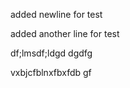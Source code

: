 
added newline for test

added another line for test




df;lmsdf;ldgd
dgdfg





vxbjcfblnxfbxfdb
gf

